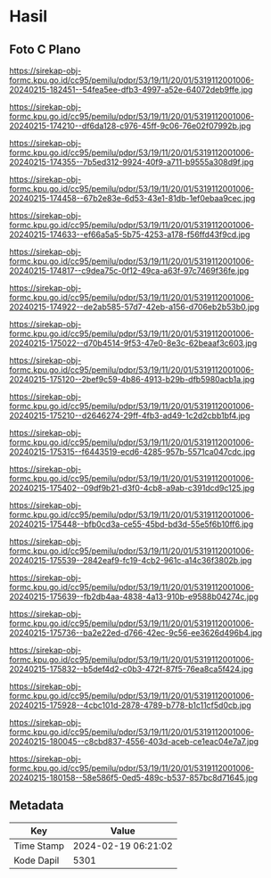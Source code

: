 # Hasil

## Foto C Plano

https://sirekap-obj-formc.kpu.go.id/cc95/pemilu/pdpr/53/19/11/20/01/5319112001006-20240215-182451--54fea5ee-dfb3-4997-a52e-64072deb9ffe.jpg

https://sirekap-obj-formc.kpu.go.id/cc95/pemilu/pdpr/53/19/11/20/01/5319112001006-20240215-174210--df6da128-c976-45ff-9c06-76e02f07992b.jpg

https://sirekap-obj-formc.kpu.go.id/cc95/pemilu/pdpr/53/19/11/20/01/5319112001006-20240215-174355--7b5ed312-9924-40f9-a711-b9555a308d9f.jpg

https://sirekap-obj-formc.kpu.go.id/cc95/pemilu/pdpr/53/19/11/20/01/5319112001006-20240215-174458--67b2e83e-6d53-43e1-81db-1ef0ebaa9cec.jpg

https://sirekap-obj-formc.kpu.go.id/cc95/pemilu/pdpr/53/19/11/20/01/5319112001006-20240215-174633--ef66a5a5-5b75-4253-a178-f56ffd43f9cd.jpg

https://sirekap-obj-formc.kpu.go.id/cc95/pemilu/pdpr/53/19/11/20/01/5319112001006-20240215-174817--c9dea75c-0f12-49ca-a63f-97c7469f36fe.jpg

https://sirekap-obj-formc.kpu.go.id/cc95/pemilu/pdpr/53/19/11/20/01/5319112001006-20240215-174922--de2ab585-57d7-42eb-a156-d706eb2b53b0.jpg

https://sirekap-obj-formc.kpu.go.id/cc95/pemilu/pdpr/53/19/11/20/01/5319112001006-20240215-175022--d70b4514-9f53-47e0-8e3c-62beaaf3c603.jpg

https://sirekap-obj-formc.kpu.go.id/cc95/pemilu/pdpr/53/19/11/20/01/5319112001006-20240215-175120--2bef9c59-4b86-4913-b29b-dfb5980acb1a.jpg

https://sirekap-obj-formc.kpu.go.id/cc95/pemilu/pdpr/53/19/11/20/01/5319112001006-20240215-175210--d2646274-29ff-4fb3-ad49-1c2d2cbb1bf4.jpg

https://sirekap-obj-formc.kpu.go.id/cc95/pemilu/pdpr/53/19/11/20/01/5319112001006-20240215-175315--f6443519-ecd6-4285-957b-5571ca047cdc.jpg

https://sirekap-obj-formc.kpu.go.id/cc95/pemilu/pdpr/53/19/11/20/01/5319112001006-20240215-175402--09df9b21-d3f0-4cb8-a9ab-c391dcd9c125.jpg

https://sirekap-obj-formc.kpu.go.id/cc95/pemilu/pdpr/53/19/11/20/01/5319112001006-20240215-175448--bfb0cd3a-ce55-45bd-bd3d-55e5f6b10ff6.jpg

https://sirekap-obj-formc.kpu.go.id/cc95/pemilu/pdpr/53/19/11/20/01/5319112001006-20240215-175539--2842eaf9-fc19-4cb2-961c-a14c36f3802b.jpg

https://sirekap-obj-formc.kpu.go.id/cc95/pemilu/pdpr/53/19/11/20/01/5319112001006-20240215-175639--fb2db4aa-4838-4a13-910b-e9588b04274c.jpg

https://sirekap-obj-formc.kpu.go.id/cc95/pemilu/pdpr/53/19/11/20/01/5319112001006-20240215-175736--ba2e22ed-d766-42ec-9c56-ee3626d496b4.jpg

https://sirekap-obj-formc.kpu.go.id/cc95/pemilu/pdpr/53/19/11/20/01/5319112001006-20240215-175832--b5def4d2-c0b3-472f-87f5-76ea8ca5f424.jpg

https://sirekap-obj-formc.kpu.go.id/cc95/pemilu/pdpr/53/19/11/20/01/5319112001006-20240215-175928--4cbc101d-2878-4789-b778-b1c11cf5d0cb.jpg

https://sirekap-obj-formc.kpu.go.id/cc95/pemilu/pdpr/53/19/11/20/01/5319112001006-20240215-180045--c8cbd837-4556-403d-aceb-ce1eac04e7a7.jpg

https://sirekap-obj-formc.kpu.go.id/cc95/pemilu/pdpr/53/19/11/20/01/5319112001006-20240215-180158--58e586f5-0ed5-489c-b537-857bc8d71645.jpg


## Metadata

| Key        | Value               |
| ---------- | ------------------- |
| Time Stamp | 2024-02-19 06:21:02 |
| Kode Dapil | 5301                |



